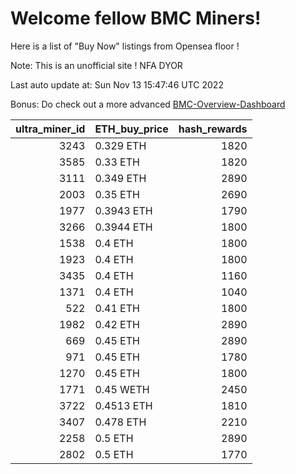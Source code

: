 # Welcome fellow BMC Miners!
Here is a list of "Buy Now" listings from Opensea floor !

Note: This is an unofficial site ! NFA DYOR

Last auto update at: Sun Nov 13 15:47:46 UTC 2022

Bonus: Do check out a more advanced [BMC-Overview-Dashboard](https://dune.com/defifunk/BMC-Overview-Dashboard)


|   ultra_miner_id | ETH_buy_price   |   hash_rewards |
|-----------------:|:----------------|---------------:|
|             3243 | 0.329 ETH       |           1820 |
|             3585 | 0.33 ETH        |           1820 |
|             3111 | 0.349 ETH       |           2890 |
|             2003 | 0.35 ETH        |           2690 |
|             1977 | 0.3943 ETH      |           1790 |
|             3266 | 0.3944 ETH      |           1800 |
|             1538 | 0.4 ETH         |           1800 |
|             1923 | 0.4 ETH         |           1800 |
|             3435 | 0.4 ETH         |           1160 |
|             1371 | 0.4 ETH         |           1040 |
|              522 | 0.41 ETH        |           1800 |
|             1982 | 0.42 ETH        |           2890 |
|              669 | 0.45 ETH        |           2890 |
|              971 | 0.45 ETH        |           1780 |
|             1270 | 0.45 ETH        |           1800 |
|             1771 | 0.45 WETH       |           2450 |
|             3722 | 0.4513 ETH      |           1810 |
|             3407 | 0.478 ETH       |           2210 |
|             2258 | 0.5 ETH         |           2890 |
|             2802 | 0.5 ETH         |           1770 |